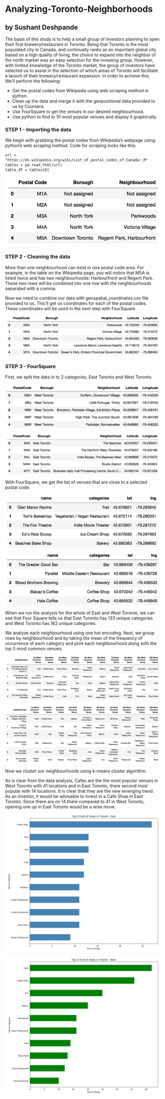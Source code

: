 # Analyzing-Toronto-Neighborhoods
## by Sushant Deshpande

The basis of this study is to help a small group of investors planning to open their first brewery/restaurant in Toronto. Being that Toronto is the most populated city in Canada, and continually ranks as an important global city based on a high quality of living, the choice to expand into the neighbor of the north market was an easy selection for the investing group. However, with limited knowledge of the Toronto market, the group of investors have selected us to assist in the selection of which areas of Toronto will facilitate a launch of their brewery/restaurant expansion. In order to achieve this, We’ll perform the following:

 - Get the postal codes from Wikipedia using web scraping method in python.
 - Clean up the data and merge it with the geopositional data provided to us by Coursera.
 - Use FourSquare to get the venues in our desired neighbourhood.
 - Use python to find to 10 most popular venues and display it graphically.


### STEP 1 - Importing the data

We begin with grabbing the postal codes from Wikipedia’s webpage using python’s web scraping method.
Code for scraping looks like this:

    url = "https://en.wikipedia.org/wiki/List_of_postal_codes_of_Canada:_M"
    tables = pd.read_html(url)
    table_df = tables[0]
   
![01_table](images/01_table.png)


### STEP 2 - Cleaning the data

More than one neighbourhood can exist in one postal code area. For example, in the table on the Wikipedia page, you will notice
that M5A is listed twice and has two neighbourhoods: Harbourfront and Regent Park. These two rows will be combined into one
row with the neighbourhoods separated with a comma.

Now we need to combine our data with geospatial_coordinates.csv file provided to us. This’ll get us coordinates for each of the
postal codes. These coordinates will be used in the next step with FourSquare

![02_merged](images/02_merged.png)

### STEP 3 - FourSquare

First, we split the data in to 2 categories, East Toronto and West Toronto.

![03_toronto_west](images/03_toronto_west.png)

![04_toronto_east](images/04_toronto_east.png)

With FourSquare, we get the list of venues that are close to a selected postal code.

![07_nearby_east](images/07_nearby_east.png)

![08_nearby_west](images/08_nearby_west.png)

When we run the analysis for the whole of East and West Toronto, we can see that Four Square tells us that East Toronto has 133 unique categories and West Toronto has 162 unique categories.

We analyze each neighbourhood using one hot encoding. Next, we group rows by neighbourhood and by taking the mean of the frequency of occurrence of each category and print each neighbourhood along with the top 5 most common venues.

![11_top_10_east](images/11_top_10_east.png)

![12_top_10_west](images/12_top_10_west.png)

Now we cluster our neighbourhoods using k-means cluster algorithm.

As is clear from the data analysis, Cafes are the the most popular venues in West Toronto with 41 locations and in East Toronto,
there second most popular with 14 locations. It is clear that they are the new emerging trend. As an investor, it would be advisable to invest in a Cafe Shop in East Toronto. Since there are on 14 there compared to 41 in West Toronto, opening one up in East Toronto would be a wise move.

![15_top_15_east](images/15_top_15_east.png)

![16_top_15_west](images/16_top_15_west.png)